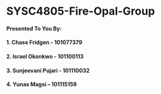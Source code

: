 # SYSC4805-Fire-Opal-Group

#### Presented To You By:
#### 1. Chase  Fridgen - 101077379
#### 2. Israel Okonkwo - 101100113 
#### 3. Sunjeevani Pujari - 101110032
#### 4. Yunas Magsi – 101115159
